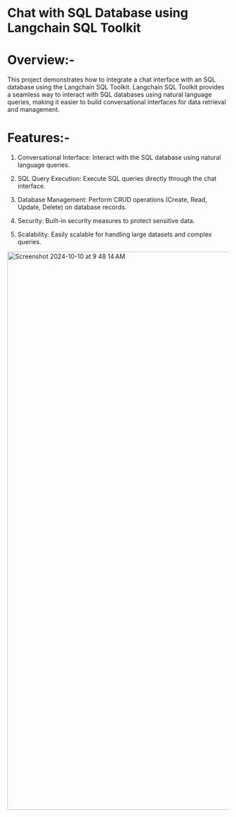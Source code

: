 # Chat with SQL Database using Langchain SQL Toolkit

# Overview:-

This project demonstrates how to integrate a chat interface with an SQL database using the Langchain SQL Toolkit. Langchain SQL Toolkit provides a seamless way to interact with SQL databases using natural language queries, making it easier to build conversational interfaces for data retrieval and management.

# Features:-
1. Conversational Interface: Interact with the SQL database using natural language queries.

2. SQL Query Execution: Execute SQL queries directly through the chat interface.

3. Database Management: Perform CRUD operations (Create, Read, Update, Delete) on database records.

4. Security: Built-in security measures to protect sensitive data.

5. Scalability: Easily scalable for handling large datasets and complex queries.

<img width="1269" alt="Screenshot 2024-10-10 at 9 48 14 AM" src="https://github.com/user-attachments/assets/56e2c423-8042-4552-84f5-dc0423db58af">
